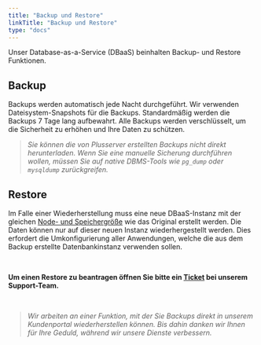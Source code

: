 ```yaml
---
title: "Backup und Restore"
linkTitle: "Backup und Restore"
type: "docs"
---
```


Unser Database-as-a-Service (DBaaS) beinhalten Backup- und Restore Funktionen.

## Backup

Backups werden automatisch jede Nacht durchgeführt. Wir verwenden Dateisystem-Snapshots für die Backups. Standardmäßig werden die Backups 7 Tage lang aufbewahrt. Alle Backups werden verschlüsselt, um die Sicherheit zu erhöhen und Ihre Daten zu schützen.

>*Sie können die von Plusserver erstellten Backups nicht direkt herunterladen. Wenn Sie eine manuelle Sicherung durchführen wollen, müssen Sie auf native DBMS-Tools wie ```pg_dump``` oder ```mysqldump``` zurückgreifen.*

## Restore

Im Falle einer Wiederherstellung muss eine neue DBaaS-Instanz mit der gleichen [Node- und Speichergröße](../../documentation/nodesize/) wie das Original erstellt werden. Die Daten können nur auf dieser neuen Instanz wiederhergestellt werden. Dies erfordert die Umkonfigurierung aller Anwendungen, welche die aus dem Backup erstellte Datenbankinstanz verwenden sollen.

<br>

**Um einen Restore zu beantragen öffnen Sie bitte ein [Ticket](<https://customerservice.plusserver.com/support/ticket-create>) bei unserem Support-Team.**

<br>

>*Wir arbeiten an einer Funktion, mit der Sie Backups direkt in unserem Kundenportal wiederherstellen können. Bis dahin danken wir Ihnen für Ihre Geduld, während wir unsere Dienste verbessern.*
